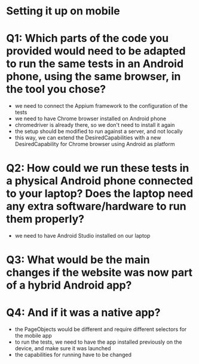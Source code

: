 # Setting it up on mobile

# Q1: Which parts of the code you provided would need to be adapted to run the same tests in an Android phone, using the same browser, in the tool you chose?

* we need to connect the Appium framework to the configuration of the tests  
* we need to have Chrome browser installed on Android phone 
* chromedriver is already there, so we don't need to install it again 
* the setup should be modified to run against a server, and not locally
* this way, we can extend the DesiredCapabilities with a new DesiredCapability for Chrome browser using Android as platform 

# Q2: How could we run these tests in a physical Android phone connected to your laptop? Does the laptop need any extra software/hardware to run them properly?

* we need to have Android Studio installed on our laptop 



# Q3: What would be the main changes if the website was now part of a hybrid Android app?

# Q4: And if it was a native app?

* the PageObjects would be different and require different selectors for the mobile app 
* to run the tests, we need to have the app installed previously on the device, and make sure it was launched 
* the capabilities for running have to be changed 
